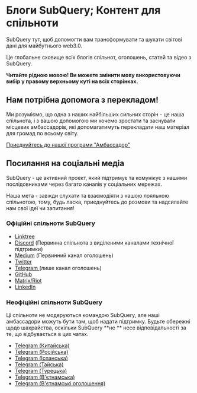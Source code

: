 # Блоги SubQuery; Контент для спільноти

SubQuery тут, щоб допомогти вам трансформувати та шукати світові дані для майбутнього web3.0.

Це глобальне сховище всіх блогів спільнот, оголошень, статей та відео з SubQuery.

**Читайте рідною мовою! Ви можете змінити мову використовуючи вибір у правому верхньому куті на всіх сторінках.**

## Нам потрібна допомога з перекладом!

Ми розуміємо, що одна з наших найбільших сильних сторін - це наша спільнота, і з вашою допомогою ми хочемо зростати та заснувати місцевих амбассадорів, які допомагатимуть перекладати наш матеріал для громад по всьому світу.

[Приєднуйтесь до нашої програми "Амбассадор"](https://doc.subquery.network/miscellaneous/ambassadors.html)

## Посилання на соціальні медіа

SubQuery - це активний проект, який підтримує та комунікує з нашими послідовниками через багато каналів у соціальних мережах.

Наша мета - завжди слухати та взаємодіяти з нашою лояльною спільнотою, тому, будь ласка, приєднуйтесь до розмови та надсилайте нам свої ідеї чи запитання!

### Офіційні спільноти SubQuery

- [Linktree](https://linktr.ee/subquerynetwork)
- [Discord](https://discord.com/invite/subquery) (Первинна спільнота з виділеними каналами технічної підтримки)
- [Medium](https://subquery.medium.com) (Первинний канал оголошень)
- [Twitter](https://twitter.com/subquerynetwork)
- [ Telegram ](https://t.me/subquerynetwork) (лише канал оголошень)
- [GitHub](https://github.com/SubQuery/subql)
- [Matrix/Riot](https://matrix.to/#/#subquery:matrix.org)
- [LinkedIn](https://www.linkedin.com/company/subquery)

### Неофіційні спільноти SubQuery

Ці спільноти не модеруються командою SubQuery, але наші амбассадори можуть бути там, щоб надати підтримку. Будьте обережні щодо шахрайства, оскільки SubQuery **не ** несе відповідальності за те, що відбувається в цих чатах.

- [Telegram (Китайська)](https://t.me/subquerychina)
- [Telegram (Російська)](https://t.me/SubQuery_russia)
- [Telegram (Іспанська)](https://t.me/SubQueryES)
- [Telegram (Тайська)](https://t.me/subquerynetworkthai)
- [Telegram (Турецька)](https://t.me/subquery_TR)
- [Telegram (В'єтнамська)](https://t.me/subqueryvietnam)
- [Telegram (В'єтнамськi оголошення)](https://t.me/subqueryannvn)
